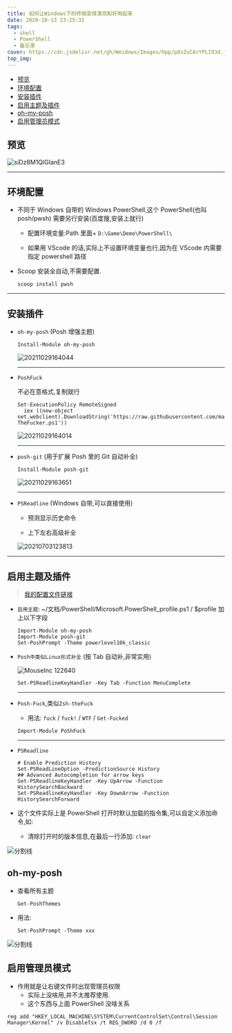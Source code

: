 ```yaml
---
title: 如何让Windows下的终端变得漂亮和好用起来
date: 2020-10-13 23:25:31
tags:
  - shell
  - PowerShell
  - 备忘录
cover: https://cdn.jsdelivr.net/gh/Weidows/Images/hpp/p8sZuCArYPLI93d.jpg
top_img:
---
```


<!--
 * @Author: Weidows
 * @LastEditors: Weidows
 * @LastEditTime: 2021-10-29 20:56:02
 * @FilePath: \Blog-private\source\_posts\experience\shell\pwsh.md
-->

- [预览](#预览)
- [环境配置](#环境配置)
- [安装插件](#安装插件)
- [启用主题及插件](#启用主题及插件)
- [oh-my-posh](#oh-my-posh)
- [启用管理员模式](#启用管理员模式)

## 预览

![siDz8M1QlGIanE3](https://cdn.jsdelivr.net/gh/Weidows/Images/hpp/L26PcmM3KnW9YfT.jpg)

---

## 环境配置

- 不同于 Windows 自带的 Windows PowerShell,这个 PowerShell(也叫 posh/pwsh) 需要另行安装(百度搜,安装上就行)

  - 配置环境变量:Path 里面+ `D:\Game\Demo\PowerShell\`

  - 如果用 VScode 的话,实际上不设置环境变量也行,因为在 VScode 内需要指定 powershell 路径

- Scoop 安装全自动,不需要配置.

  ```
  scoop install pwsh
  ```

---

## 安装插件

- `oh-my-posh` (Posh 增强主题)

  ```
  Install-Module oh-my-posh
  ```

  <img src="https://i.loli.net/2021/10/29/1d9Xs6ADR3MaNCy.png" alt="20211029164044" />

  ***

- `PoshFuck`

  不必在意格式,复制就行

  ```
  Set-ExecutionPolicy RemoteSigned
    iex ((new-object net.webclient).DownloadString('https://raw.githubusercontent.com/mattparkes/PoShFuck/master/Install-TheFucker.ps1'))
  ```

  <img src="https://i.loli.net/2021/10/29/JMwQv4UEDaZ1sob.png" alt="20211029164014" />

  ***

- `posh-git` (用于扩展 Posh 里的 Git 自动补全)

  ```
  Install-Module posh-git
  ```

  <img src="https://i.loli.net/2021/10/29/6wLnWidyZxf7IsT.png" alt="20211029163651" />

  ***

- `PSReadline` (Windows 自带,可以直接使用)

  - 预测显示历史命令

  - 上下左右高级补全

  <img src="https://i.loli.net/2021/07/03/qRsYkhSwMc4JezU.png" alt="20210703123813" />

---

## 启用主题及插件

> [我的配置文件链接](https://github.com/Weidows-projects/Programming-Configuration/blob/master/others/PowerShell/Microsoft.PowerShell_profile.ps1)

- `启用主题`: ~/文档/PowerShell/Microsoft.PowerShell_profile.ps1 / $profile 加上以下字段

  ```
  Import-Module oh-my-posh
  Import-Module posh-git
  Set-PoshPrompt -Theme powerlevel10k_classic
  ```

- `Posh中类似Linux形式补全` (按 Tab 自动补,非常实用)

  <img src="https://i.loli.net/2021/07/03/RoPeDmafdlTrK4S.png" alt="MouseInc 122640" />

  ```
  Set-PSReadlineKeyHandler -Key Tab -Function MenuComplete
  ```

  ***

- `Posh-Fuck`,类似`Zsh-theFuck`

  - 用法: `fuck` / `fuck!` / `WTF` / `Get-Fucked`

  ```
  Import-Module PoShFuck
  ```

  ***

- `PSReadline`

  ```
  # Enable Prediction History
  Set-PSReadLineOption -PredictionSource History
  ## Advanced Autocompletion for arrow keys
  Set-PSReadlineKeyHandler -Key UpArrow -Function HistorySearchBackward
  Set-PSReadlineKeyHandler -Key DownArrow -Function HistorySearchForward
  ```

- 这个文件实际上是 PowerShell 打开时默认加载的指令集,可以自定义添加命令,如:

  - 清除打开时的版本信息,在最后一行添加: `clear`

![分割线](https://cdn.jsdelivr.net/gh/Weidows/Images/img/divider.png)

## oh-my-posh

- 查看所有主题

  ```shell
  Get-PoshThemes
  ```

- 用法:

  ```shell
  Set-PoshPrompt -Theme xxx
  ```

![分割线](https://cdn.jsdelivr.net/gh/Weidows/Images/img/divider.png)

## 启用管理员模式

- 作用就是让右键文件时出现管理员权限
  - 实际上没啥用,并不太推荐使用.
  - 这个东西与上面 PowerShell 没啥关系

```
reg add "HKEY_LOCAL_MACHINE\SYSTEM\CurrentControlSet\Control\Session Manager\Kernel" /v DisableTsx /t REG_DWORD /d 0 /f
```
